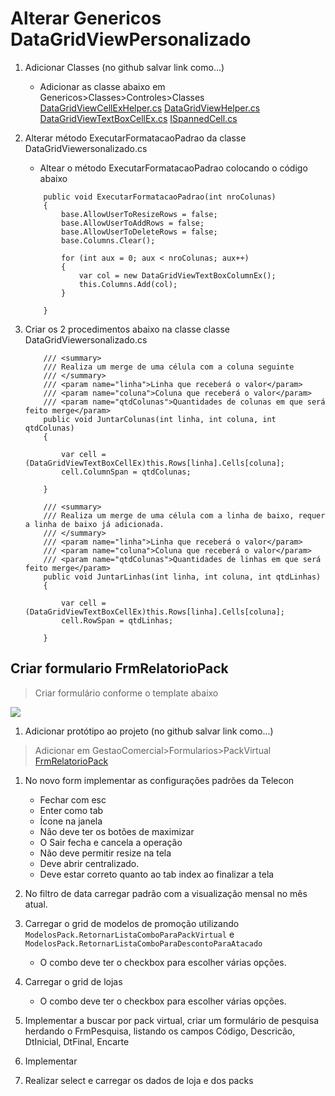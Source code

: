 


# Alterar Genericos DataGridViewPersonalizado
1. Adicionar Classes (no github salvar link como...)
    * Adicionar as classe abaixo em Genericos>Classes>Controles>Classes
    [DataGridViewCellExHelper.cs](https://github.com/Rodrigo80221/AnalisesDeSoftware/blob/main/Classes/DataGridViewCellExHelper.cs)
    [DataGridViewHelper.cs](https://github.com/Rodrigo80221/AnalisesDeSoftware/blob/main/Classes/DataGridViewHelper.cs)
    [DataGridViewTextBoxCellEx.cs](https://github.com/Rodrigo80221/AnalisesDeSoftware/blob/main/Classes/DataGridViewTextBoxCellEx.cs)
    [ISpannedCell.cs](https://github.com/Rodrigo80221/AnalisesDeSoftware/blob/main/Classes/ISpannedCell.cs)
1. Alterar método ExecutarFormatacaoPadrao da classe DataGridViewersonalizado.cs
    * Altear o método ExecutarFormatacaoPadrao colocando o código abaixo

    ``` Csharp
        public void ExecutarFormatacaoPadrao(int nroColunas)
        {
            base.AllowUserToResizeRows = false;
            base.AllowUserToAddRows = false;
            base.AllowUserToDeleteRows = false;
            base.Columns.Clear();

            for (int aux = 0; aux < nroColunas; aux++)
            {
                var col = new DataGridViewTextBoxColumnEx();
                this.Columns.Add(col);
            }

        }
    ```
1. Criar os 2 procedimentos abaixo na classe classe DataGridViewersonalizado.cs

    ``` Csharp
        /// <summary>
        /// Realiza um merge de uma célula com a coluna seguinte
        /// </summary>
        /// <param name="linha">Linha que receberá o valor</param>
        /// <param name="coluna">Coluna que receberá o valor</param>
        /// <param name="qtdColunas">Quantidades de colunas em que será feito merge</param>
        public void JuntarColunas(int linha, int coluna, int qtdColunas)
        {

            var cell = (DataGridViewTextBoxCellEx)this.Rows[linha].Cells[coluna];
            cell.ColumnSpan = qtdColunas;

        }
    ```

    ``` Csharp
        /// <summary>
        /// Realiza um merge de uma célula com a linha de baixo, requer a linha de baixo já adicionada.
        /// </summary>
        /// <param name="linha">Linha que receberá o valor</param>
        /// <param name="coluna">Coluna que receberá o valor</param>
        /// <param name="qtdColunas">Quantidades de linhas em que será feito merge</param>
        public void JuntarLinhas(int linha, int coluna, int qtdLinhas)
        {

            var cell = (DataGridViewTextBoxCellEx)this.Rows[linha].Cells[coluna];
            cell.RowSpan = qtdLinhas;

        }
    ```    

## Criar formulario FrmRelatorioPack
>Criar formulário conforme o template abaixo

![](https://github.com/Rodrigo80221/AnalisesDeSoftware/blob/main/Imagens/FrmRelatorioPack.png?raw=true)

1. Adicionar protótipo ao projeto (no github salvar link como...)
> Adicionar em GestaoComercial>Formularios>PackVirtual
    [FrmRelatorioPack](https://github.com/Rodrigo80221/AnalisesDeSoftware/tree/main/Classes/FormRelatorioPack)
1. No novo form implementar as configurações padrões da Telecon
    * Fechar com esc
    * Enter como tab
    * Ícone na janela
    * Não deve ter os botões de maximizar
    * O Sair fecha e cancela a operação
    * Não deve permitir resize na tela
    * Deve abrir centralizado. 
    * Deve estar correto quanto ao tab index ao finalizar a tela
1. No filtro de data carregar padrão com a visualização mensal no mês atual.
1. Carregar o grid de modelos de promoção utilizando `ModelosPack.RetornarListaComboParaPackVirtual` e `ModelosPack.RetornarListaComboParaDescontoParaAtacado`
    * O combo deve ter o checkbox para escolher várias opções.
1. Carregar o grid de lojas
    * O combo deve ter o checkbox para escolher várias opções.
1. Implementar a buscar por pack virtual, criar um formulário de pesquisa herdando o FrmPesquisa, listando os campos Código, Descricão, DtInicial, DtFinal, Encarte
1. Implementar





1. Realizar select e carregar os dados de loja e dos packs